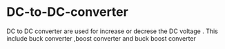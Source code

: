 # DC-to-DC-converter
DC to DC converter are used for increase or decrese the DC voltage . This include buck converter ,boost converter and buck boost converter
